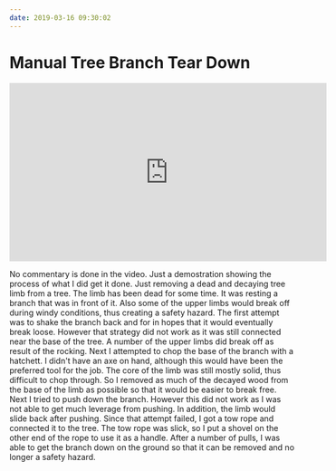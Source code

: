 ```yaml
---
date: 2019-03-16 09:30:02
---
```


# Manual Tree Branch Tear Down

<iframe src="https://www.youtube.com/embed/X1fOSaVnS20" allow="autoplay; encrypted-media" allowfullscreen="" width="560" height="315" frameborder="0"></iframe>

No commentary is done in the video. Just a demostration showing the process of what I did get it done.
Just removing a dead and decaying tree limb from a tree. The limb has been dead for some time. It was resting a branch that was in front of it. Also some of the upper limbs would break off during windy conditions, thus creating a safety hazard.
The first attempt was to shake the branch back and for in hopes that it would eventually break loose. However that strategy did not work as it was still connected near the base of the tree. A number of the upper limbs did break off as result of the rocking.
Next I attempted to chop the base of the branch with a hatchett. I didn't have an axe on hand, although this would have been the preferred tool for the job. The core of the limb was still mostly solid, thus difficult to chop through. So I removed as much of the decayed wood from the base of the limb as possible so that it would be easier to break free.
Next I tried to push down the branch. However this did not work as I was not able to get much leverage from pushing. In addition, the limb would slide back after pushing.
Since that attempt failed, I got a tow rope and connected it to the tree. The tow rope was slick, so I put a shovel on the other end of the rope to use it as a handle.
After a number of pulls, I was able to get the branch down on the ground so that it can be removed and no longer a safety hazard.
